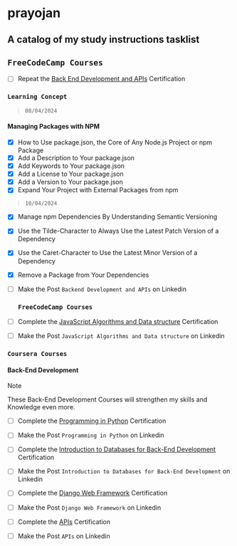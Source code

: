 # prayojan
## A catalog of my study instructions tasklist

## `FreeCodeCamp Courses`

- [ ] Repeat the [Back End Development and APIs](https://www.freecodecamp.org/learn/back-end-development-and-apis/) Certification
### `Learning Concept`
> `08/04/2024`
#### Managing Packages with NPM
  - [x] How to Use package.json, the Core of Any Node.js Project or npm Package
  - [x] Add a Description to Your package.json
  - [x] Add Keywords to Your package.json
  - [x] Add a License to Your package.json
  - [x] Add a Version to Your package.json
  - [x] Expand Your Project with External Packages from npm
 > `10/04/2024`
  - [x] Manage npm Dependencies By Understanding Semantic Versioning
  - [x] Use the Tilde-Character to Always Use the Latest Patch Version of a Dependency
  - [x] Use the Caret-Character to Use the Latest Minor Version of a Dependency
  - [x] Remove a Package from Your Dependencies

        
- [ ] Make the Post `Backend Development and APIs` on Linkedin
   ### `FreeCodeCamp Courses` 
- [ ] Complete the [JavaScript Algorithms and Data structure](https://www.freecodecamp.org/learn/javascript-algorithms-and-data-structures-v8/) Certification
- [ ] Make the Post `JavaScript Algorithms and Data structure` on Linkedin

### `Coursera Courses`

#### Back-End Development

> [!NOTE]
> These Back-End Development Courses will strengthen my skills and Knowledge even more.

- [ ] Complete the [Programming in Python](https://www.coursera.org/learn/programming-in-python/home/week/2) Certification
- [ ] Make the Post `Programming in Python` on Linkedin
- [ ] Complete the [Introduction to Databases for Back-End Development](https://www.coursera.org/learn/intro-to-databases-back-end-development/home/week/1) Certification
- [ ] Make the Post `Introduction to Databases for Back-End Development` on Linkedin
- [ ] Complete the [Django Web Framework](https://www.coursera.org/learn/django-web-framework/home/week/1) Certification
- [ ] Make the Post `Django Web Framework` on Linkedin
- [ ] Complete the [APIs](https://www.coursera.org/learn/apis/home/week/1) Certification
- [ ] Make the Post `APIs` on Linkedin      




